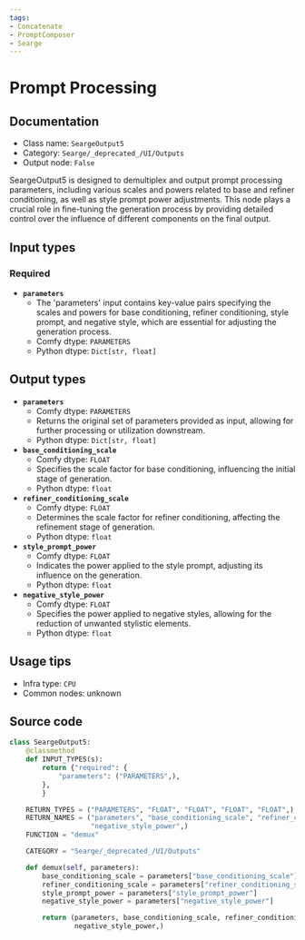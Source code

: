 ```yaml
---
tags:
- Concatenate
- PromptComposer
- Searge
---
```


# Prompt Processing
## Documentation
- Class name: `SeargeOutput5`
- Category: `Searge/_deprecated_/UI/Outputs`
- Output node: `False`

SeargeOutput5 is designed to demultiplex and output prompt processing parameters, including various scales and powers related to base and refiner conditioning, as well as style prompt power adjustments. This node plays a crucial role in fine-tuning the generation process by providing detailed control over the influence of different components on the final output.
## Input types
### Required
- **`parameters`**
    - The 'parameters' input contains key-value pairs specifying the scales and powers for base conditioning, refiner conditioning, style prompt, and negative style, which are essential for adjusting the generation process.
    - Comfy dtype: `PARAMETERS`
    - Python dtype: `Dict[str, float]`
## Output types
- **`parameters`**
    - Comfy dtype: `PARAMETERS`
    - Returns the original set of parameters provided as input, allowing for further processing or utilization downstream.
    - Python dtype: `Dict[str, float]`
- **`base_conditioning_scale`**
    - Comfy dtype: `FLOAT`
    - Specifies the scale factor for base conditioning, influencing the initial stage of generation.
    - Python dtype: `float`
- **`refiner_conditioning_scale`**
    - Comfy dtype: `FLOAT`
    - Determines the scale factor for refiner conditioning, affecting the refinement stage of generation.
    - Python dtype: `float`
- **`style_prompt_power`**
    - Comfy dtype: `FLOAT`
    - Indicates the power applied to the style prompt, adjusting its influence on the generation.
    - Python dtype: `float`
- **`negative_style_power`**
    - Comfy dtype: `FLOAT`
    - Specifies the power applied to negative styles, allowing for the reduction of unwanted stylistic elements.
    - Python dtype: `float`
## Usage tips
- Infra type: `CPU`
- Common nodes: unknown


## Source code
```python
class SeargeOutput5:
    @classmethod
    def INPUT_TYPES(s):
        return {"required": {
            "parameters": ("PARAMETERS",),
        },
        }

    RETURN_TYPES = ("PARAMETERS", "FLOAT", "FLOAT", "FLOAT", "FLOAT",)
    RETURN_NAMES = ("parameters", "base_conditioning_scale", "refiner_conditioning_scale", "style_prompt_power",
                    "negative_style_power",)
    FUNCTION = "demux"

    CATEGORY = "Searge/_deprecated_/UI/Outputs"

    def demux(self, parameters):
        base_conditioning_scale = parameters["base_conditioning_scale"]
        refiner_conditioning_scale = parameters["refiner_conditioning_scale"]
        style_prompt_power = parameters["style_prompt_power"]
        negative_style_power = parameters["negative_style_power"]

        return (parameters, base_conditioning_scale, refiner_conditioning_scale, style_prompt_power,
                negative_style_power,)

```
